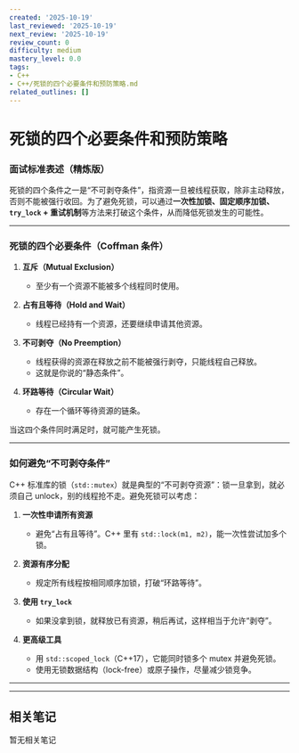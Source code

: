 ```yaml
---
created: '2025-10-19'
last_reviewed: '2025-10-19'
next_review: '2025-10-19'
review_count: 0
difficulty: medium
mastery_level: 0.0
tags:
- C++
- C++/死锁的四个必要条件和预防策略.md
related_outlines: []
---
```


# 死锁的四个必要条件和预防策略

### 面试标准表述（精炼版）
死锁的四个条件之一是“不可剥夺条件”，指资源一旦被线程获取，除非主动释放，否则不能被强行收回。为了避免死锁，可以通过**一次性加锁、固定顺序加锁、`try_lock` + 重试机制**等方法来打破这个条件，从而降低死锁发生的可能性。

---

### 死锁的四个必要条件（Coffman 条件）

1. **互斥（Mutual Exclusion）**

   * 至少有一个资源不能被多个线程同时使用。

2. **占有且等待（Hold and Wait）**

   * 线程已经持有一个资源，还要继续申请其他资源。

3. **不可剥夺（No Preemption）**

   * 线程获得的资源在释放之前不能被强行剥夺，只能线程自己释放。
   * 这就是你说的“静态条件”。

4. **环路等待（Circular Wait）**

   * 存在一个循环等待资源的链条。

当这四个条件同时满足时，就可能产生死锁。

---

### 如何避免“不可剥夺条件”

C++ 标准库的锁（`std::mutex`）就是典型的“不可剥夺资源”：锁一旦拿到，就必须自己 unlock，别的线程抢不走。避免死锁可以考虑：

1. **一次性申请所有资源**

   * 避免“占有且等待”。C++ 里有 `std::lock(m1, m2)`，能一次性尝试加多个锁。

2. **资源有序分配**

   * 规定所有线程按相同顺序加锁，打破“环路等待”。

3. **使用 `try_lock`**

   * 如果没拿到锁，就释放已有资源，稍后再试，这样相当于允许“剥夺”。

4. **更高级工具**

   * 用 `std::scoped_lock`（C++17），它能同时锁多个 mutex 并避免死锁。
   * 使用无锁数据结构（lock-free）或原子操作，尽量减少锁竞争。

---

---

## 相关笔记
<!-- 自动生成 -->

暂无相关笔记


